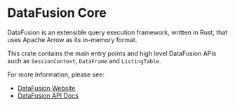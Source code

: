 <!---
  Licensed to the Apache Software Foundation (ASF) under one
  or more contributor license agreements.  See the NOTICE file
  distributed with this work for additional information
  regarding copyright ownership.  The ASF licenses this file
  to you under the Apache License, Version 2.0 (the
  "License"); you may not use this file except in compliance
  with the License.  You may obtain a copy of the License at

    http://www.apache.org/licenses/LICENSE-2.0

  Unless required by applicable law or agreed to in writing,
  software distributed under the License is distributed on an
  "AS IS" BASIS, WITHOUT WARRANTIES OR CONDITIONS OF ANY
  KIND, either express or implied.  See the License for the
  specific language governing permissions and limitations
  under the License.
-->

# DataFusion Core

DataFusion is an extensible query execution framework, written in Rust,
that uses Apache Arrow as its in-memory format.

This crate contains the main entry points and high level DataFusion APIs such as
`SessionContext`, `DataFrame` and `ListingTable`.

For more information, please see:

- [DataFusion Website](https://arrow.apache.org/datafusion)
- [DataFusion API Docs](https://docs.rs/datafusion/latest/datafusion/)
